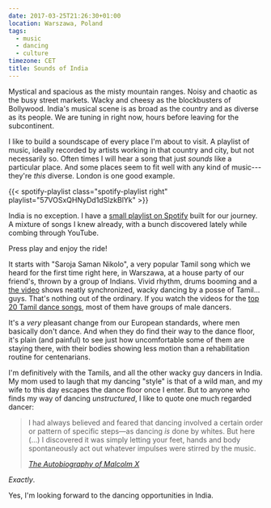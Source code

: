 ```yaml
---
date: 2017-03-25T21:26:30+01:00
location: Warszawa, Poland
tags:
  - music
  - dancing
  - culture
timezone: CET
title: Sounds of India
---
```


Mystical and spacious as the misty mountain ranges. Noisy and chaotic as the busy street markets. Wacky and cheesy as the blockbusters of Bollywood. India's musical scene is as broad as the country and as diverse as its people. We are tuning in right now, hours before leaving for the subcontinent.

<!--more-->

I like to build a soundscape of every place I'm about to visit. A playlist of music, ideally recorded by artists working in that country and city, but not necessarily so. Often times I will hear a song that just _sounds_ like a particular place. And some places seem to fit well with any kind of music---they're _this_ diverse. London is one good example.

{{< spotify-playlist class="spotify-playlist right" playlist="57VOSxQHNyDd1dSlzkBlYk" >}}

India is no exception. I have a [small playlist on Spotify][sp-playlist-india] built for our journey. A mixture of songs I knew already, with a bunch discovered lately while combing through YouTube.

Press play and enjoy the ride!

It starts with "Saroja Saman Nikolo", a very popular Tamil song which we heard for the first time right here, in Warszawa, at a house party of our friend's, thrown by a group of Indians. Vivid rhythm, drums booming and a [the video][yt-saroja-saman-nikolo] shows neatly synchronized, wacky dancing by a posse of Tamil... guys. That's nothing out of the ordinary. If you watch the videos for the [top 20 Tamil dance songs][yt-top-20-tamil-dance-songs], most of them have groups of male dancers.

It's a _very_ pleasant change from our European standards, where men basically don't dance. And when they do find their way to the dance floor, it's plain (and painful) to see just how uncomfortable some of them are staying there, with their bodies showing less motion than a rehabilitation routine for centenarians.

I'm definitively with the Tamils, and all the other wacky guy dancers in India. My mom used to laugh that my dancing "style" is that of a wild man, and my wife to this day escapes the dance floor once I enter. But to anyone who finds my way of dancing _unstructured_, I like to quote one much regarded dancer:

> I had always believed and feared that dancing involved a certain order or pattern of specific steps—as dancing _is_ done by whites. But here (...) I discovered it was simply letting your feet, hands and body spontaneously act out whatever impulses were stirred by the music.
>
> <cite>[The Autobiography of Malcolm X](https://www.amazon.com/Autobiography-Malcolm-X-MALCOLM-ebook/dp/B013ZNNX5C/)</cite>

_Exactly_.

Yes, I'm looking forward to the dancing opportunities in India.

[sp-playlist-india]: https://open.spotify.com/user/1120916164/playlist/57VOSxQHNyDd1dSlzkBlYk
[yt-saroja-saman-nikolo]: https://www.youtube.com/watch?v=nspKbW4_xZ0
[yt-top-20-tamil-dance-songs]: https://www.youtube.com/watch?v=2ogKpj5QuSY&list=PLHuHXHyLu7BHIpKjl_OyDKIClPS_Gw9a6
